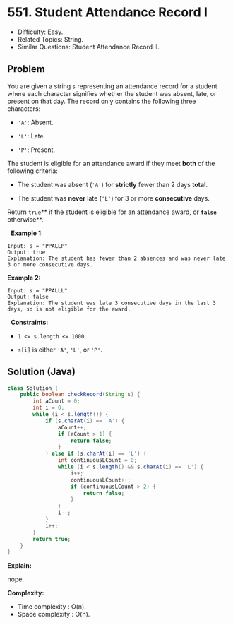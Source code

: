 # 551. Student Attendance Record I

- Difficulty: Easy.
- Related Topics: String.
- Similar Questions: Student Attendance Record II.

## Problem

You are given a string ```s``` representing an attendance record for a student where each character signifies whether the student was absent, late, or present on that day. The record only contains the following three characters:


	
- ```'A'```: Absent.
	
- ```'L'```: Late.
	
- ```'P'```: Present.


The student is eligible for an attendance award if they meet **both** of the following criteria:


	
- The student was absent (```'A'```) for **strictly** fewer than 2 days **total**.
	
- The student was **never** late (```'L'```) for 3 or more **consecutive** days.


Return ```true```** if the student is eligible for an attendance award, or **```false```** otherwise**.

 
**Example 1:**

```
Input: s = "PPALLP"
Output: true
Explanation: The student has fewer than 2 absences and was never late 3 or more consecutive days.
```

**Example 2:**

```
Input: s = "PPALLL"
Output: false
Explanation: The student was late 3 consecutive days in the last 3 days, so is not eligible for the award.
```

 
**Constraints:**


	
- ```1 <= s.length <= 1000```
	
- ```s[i]``` is either ```'A'```, ```'L'```, or ```'P'```.



## Solution (Java)

```java
class Solution {
    public boolean checkRecord(String s) {
        int aCount = 0;
        int i = 0;
        while (i < s.length()) {
            if (s.charAt(i) == 'A') {
                aCount++;
                if (aCount > 1) {
                    return false;
                }
            } else if (s.charAt(i) == 'L') {
                int continuousLCount = 0;
                while (i < s.length() && s.charAt(i) == 'L') {
                    i++;
                    continuousLCount++;
                    if (continuousLCount > 2) {
                        return false;
                    }
                }
                i--;
            }
            i++;
        }
        return true;
    }
}
```

**Explain:**

nope.

**Complexity:**

* Time complexity : O(n).
* Space complexity : O(n).
